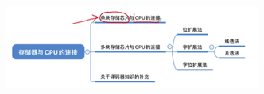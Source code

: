 


![输入图片说明](/imgs/2025-08-06/tLoZHXy7REPqg5V6.png)
<!--stackedit_data:
eyJoaXN0b3J5IjpbNjYzMjQ3NDg5XX0=
-->